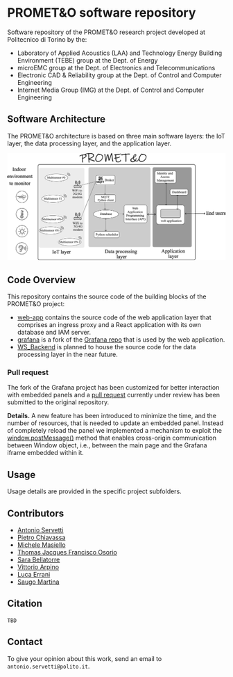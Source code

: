 # PROMET&O software repository

Software repository of the PROMET&O research project developed at Politecnico di Torino by the:
- Laboratory of Applied Acoustics (LAA) and Technology Energy Building Environment (TEBE) group at the Dept. of Energy
- microEMC group at the Dept. of Electronics and Telecommunications
- Electronic CAD & Reliability group at the Dept. of Control and Computer Engineering
- Internet Media Group (IMG) at the Dept. of Control and Computer Engineering


## Software Architecture

The PROMET&O architecture is based on three main software layers: the IoT layer, the data processing layer, and the application layer.

![architecture](docs/images/architecture.png)

## Code Overview

This repository contains the source code of the building blocks of the PROMET&O project:
- [web-app](./web-app/) contains the source code of the web application layer that comprises an ingress proxy and a React application with its own database and IAM server.
- [grafana](./grafana/) is a fork of the [Grafana repo](https://github.com/grafana/grafana) that is used by the web application. 
- [WS_Backend](./WS_Backend/) is planned to house the source code for the data processing layer in the near future.

### Pull request

The fork of the Grafana project has been customized for better interaction with embedded panels and a [pull request](https://github.com/grafana/grafana/pull/86012) currently under review has been submitted to the original repository.

**Details.** A new feature has been introduced to minimize the time, and the number of resources, that is needed to update an embedded panel. Instead of completely reload the panel we implemented a mechanism to exploit the [window.postMessage()](https://developer.mozilla.org/en-US/docs/Web/API/Window/postMessage) method that enables cross-origin communication between Window object, i.e., between the main page and the Grafana iframe embedded within it.



## Usage

Usage details are provided in the specific project subfolders.

## Contributors

- [Antonio Servetti](https://github.com/servetti-polito)
- [Pietro Chiavassa](https://github.com/ptrchv)
- [Michele Masiello](https://github.com/Mochi009)
- [Thomas Jacques Francisco Osorio](https://github.com/tonatiu92)
- [Sara Bellatorre](https://github.com/mell0r1ne)
- [Vittorio Arpino](https://github.com/victor3099/)
- [Luca Errani](https://github.com/luco5826)
- [Saugo Martina](https://github.com/MartinaSaugo/)



## Citation
```
TBD
```

## Contact
To give your opinion about this work, send an email to `antonio.servetti@polito.it`.


